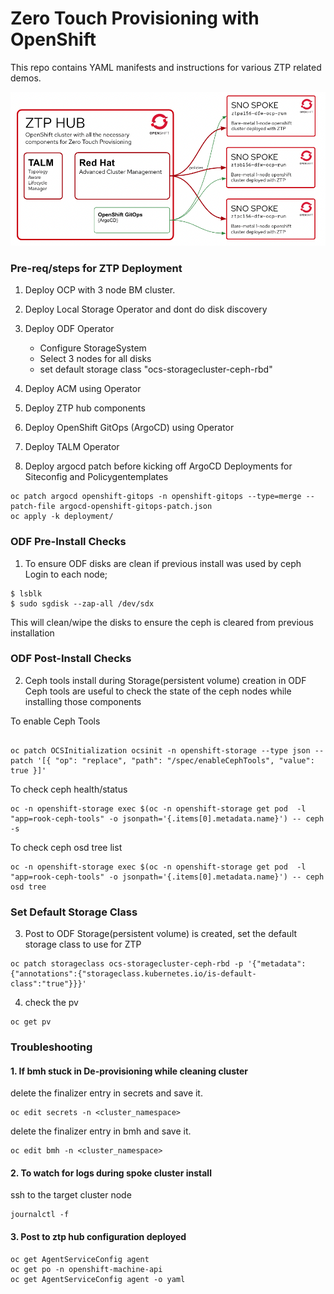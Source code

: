 # Zero Touch Provisioning with OpenShift

This repo contains YAML manifests and instructions for various ZTP related demos.

![Lab Overview](docs/lab-overview.png?raw=true "Lab Overview")


### Pre-req/steps for ZTP Deployment

1. Deploy OCP with 3 node BM cluster.
2. Deploy Local Storage Operator and dont do disk discovery
3. Deploy ODF Operator
   - Configure StorageSystem
   - Select 3 nodes for all disks
   - set default storage class "ocs-storagecluster-ceph-rbd"
4. Deploy ACM using Operator
5. Deploy ZTP hub components
6. Deploy OpenShift GitOps (ArgoCD) using Operator
7. Deploy TALM Operator

8. Deploy argocd patch before kicking off ArgoCD Deployments for Siteconfig and Policygentemplates
```
oc patch argocd openshift-gitops -n openshift-gitops --type=merge --patch-file argocd-openshift-gitops-patch.json
oc apply -k deployment/
```



### ODF Pre-Install Checks

1. To ensure ODF disks are clean if previous install was used by ceph
Login to each node;

```
$ lsblk
$ sudo sgdisk --zap-all /dev/sdx
```

This will clean/wipe the disks to ensure the ceph is cleared from previous installation

### ODF Post-Install Checks

2. Ceph tools install during Storage(persistent volume) creation in ODF
Ceph tools are useful to check the state of the ceph nodes while installing those components

To enable Ceph Tools
```

oc patch OCSInitialization ocsinit -n openshift-storage --type json --patch '[{ "op": "replace", "path": "/spec/enableCephTools", "value": true }]'
```

To check ceph health/status

```
oc -n openshift-storage exec $(oc -n openshift-storage get pod  -l "app=rook-ceph-tools" -o jsonpath='{.items[0].metadata.name}') -- ceph -s
```

To check ceph osd tree list

```
oc -n openshift-storage exec $(oc -n openshift-storage get pod  -l "app=rook-ceph-tools" -o jsonpath='{.items[0].metadata.name}') -- ceph osd tree
```

### Set Default Storage Class

3. Post to ODF Storage(persistent volume) is created, set the default storage class to use for ZTP

```
oc patch storageclass ocs-storagecluster-ceph-rbd -p '{"metadata": {"annotations":{"storageclass.kubernetes.io/is-default-class":"true"}}}'
```

4. check the pv

```
oc get pv
```


### Troubleshooting

#### 1. If bmh stuck in De-provisioning while cleaning cluster

delete the finalizer entry in secrets and save it.

```
oc edit secrets -n <cluster_namespace>
```

delete the finalizer entry in bmh and save it.

```
oc edit bmh -n <cluster_namespace>
```

#### 2. To watch for logs during spoke cluster install

ssh to the target cluster node

```
journalctl -f
```

#### 3. Post to ztp hub configuration deployed

```
oc get AgentServiceConfig agent
oc get po -n openshift-machine-api
oc get AgentServiceConfig agent -o yaml
```

